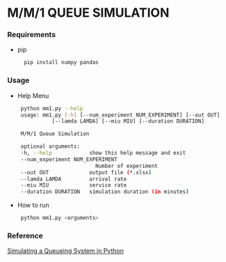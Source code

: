# M/M/1 QUEUE SIMULATION

### Requirements
* pip
  ```sh
    pip install numpy pandas
  ```

### Usage
* Help Menu
   ```sh
    python mm1.py --help
    usage: mm1.py [-h] [--num_experiment NUM_EXPERIMENT] [--out OUT]
              [--lamda LAMDA] [--miu MIU] [--duration DURATION]

    M/M/1 Queue Simulation

    optional arguments:
    -h, --help            show this help message and exit
    --num_experiment NUM_EXPERIMENT
                            Number of experiment
    --out OUT             output file (*.xlsx)
    --lamda LAMDA         arrival rate
    --miu MIU             service rate
    --duration DURATION   simulation duration (in minutes)
   ```

* How to run
   ```sh
    python mm1.py <arguments>
   ```

### Reference
[Simulating a Queueing System in Python](https://towardsdatascience.com/simulating-a-queuing-system-in-python-8a7d1151d485)

